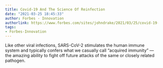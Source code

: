 ```yaml
---
title: Covid-19 And The Science Of Reinfection
date: "2021-03-25 18:45:33"
author: Forbes - Innovation
authorlink: https://www.forbes.com/sites/johndrake/2021/03/25/covid-19-and-the-science-of-reinfection/
tags:
- Forbes-Innovation
---
```

Like other viral infections, SARS-CoV-2 stimulates the human immune system and typically confers what we casually call “acquired immunity” — the amazing ability to fight off future attacks of the same or closely related pathogen.